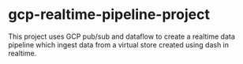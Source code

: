 # gcp-realtime-pipeline-project
This project uses GCP pub/sub and dataflow to create a realtime data pipeline which ingest data from a virtual store created using dash in realtime. 
